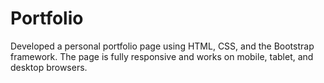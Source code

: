 # Portfolio
Developed a personal portfolio page using HTML, CSS, and the Bootstrap framework. The page is fully responsive and works on mobile, tablet, and desktop browsers.
